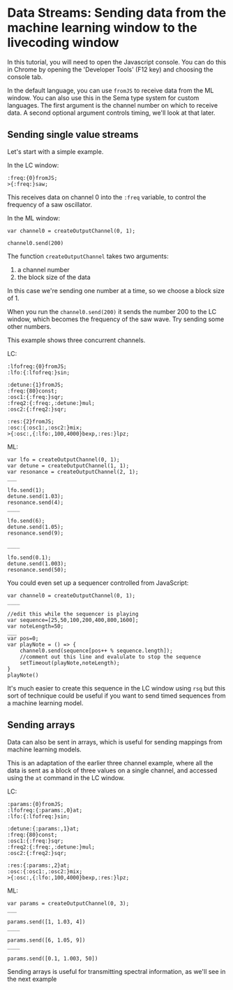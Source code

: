 # Data Streams: Sending data from the machine learning window to the livecoding window

In this tutorial, you will need to open the Javascript console.  You can do this in Chrome by opening the 'Developer Tools' (F12 key) and choosing the console tab.


In the default language, you can use ```fromJS``` to receive data from the ML window.  You can also use this in the Sema type system for custom languages.
The first argument is the channel number on which to receive data. A second optional argument controls timing, we'll look at that later.

## Sending single value streams

Let's start with a simple example.

In the LC window:
```
:freq:{0}fromJS;
>{:freq:}saw;
```

This receives data on channel 0 into the ```:freq``` variable, to control the frequency of a saw oscillator.

In the ML window:
```
var channel0 = createOutputChannel(0, 1);

channel0.send(200)
```

The function ```createOutputChannel``` takes two arguments:

1. a channel number
2. the block size of the data

In this case we're sending one number at a time, so we choose a block size of 1.

When you run the `channel0.send(200)` it sends the number 200 to the LC window, which becomes the frequency of the saw wave.  Try sending some other numbers.

This example shows three concurrent channels.

LC:
```
:lfofreq:{0}fromJS;
:lfo:{:lfofreq:}sin;

:detune:{1}fromJS;
:freq:{80}const;
:osc1:{:freq:}sqr;
:freq2:{:freq:,:detune:}mul;
:osc2:{:freq2:}sqr;

:res:{2}fromJS;
:osc:{:osc1:,:osc2:}mix;
>{:osc:,{:lfo:,100,4000}bexp,:res:}lpz;
```

ML:
```
var lfo = createOutputChannel(0, 1);
var detune = createOutputChannel(1, 1);
var resonance = createOutputChannel(2, 1);
___

lfo.send(1);
detune.send(1.03);
resonance.send(4);
____

lfo.send(6);
detune.send(1.05);
resonance.send(9);

____

lfo.send(0.1);
detune.send(1.003);
resonance.send(50);

```


You could even set up a sequencer controlled from JavaScript:

```
var channel0 = createOutputChannel(0, 1);
____

//edit this while the sequencer is playing
var sequence=[25,50,100,200,400,800,1600];
var noteLength=50;
___
var pos=0;
var playNote = () => {
	channel0.send(sequence[pos++ % sequence.length]);
	//comment out this line and evalulate to stop the sequence
	setTimeout(playNote,noteLength);
}
playNote()
```

It's much easier to create this sequence in the LC window using ```rsq``` but this sort of technique could be useful if you want to send timed sequences from a machine learning model.


## Sending arrays

Data can also be sent in arrays, which is useful for sending mappings from machine learning models.

This is an adaptation of the earlier three channel example, where all the data is sent as a block of three values on a single channel, and accessed using the ```at``` command in the LC window.

LC:
```
:params:{0}fromJS;
:lfofreq:{:params:,0}at;
:lfo:{:lfofreq:}sin;

:detune:{:params:,1}at;
:freq:{80}const;
:osc1:{:freq:}sqr;
:freq2:{:freq:,:detune:}mul;
:osc2:{:freq2:}sqr;

:res:{:params:,2}at;
:osc:{:osc1:,:osc2:}mix;
>{:osc:,{:lfo:,100,4000}bexp,:res:}lpz;
```

ML:
```
var params = createOutputChannel(0, 3);
___

params.send([1, 1.03, 4])
____

params.send([6, 1.05, 9])
____

params.send([0.1, 1.003, 50])

```

Sending arrays is useful for transmitting spectral information, as we'll see in the next example

